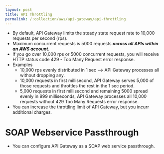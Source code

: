 ```yaml
---
layout: post
title: API Throttling
permalink: /:collection/aws/api-gateway/api-throttling
---
```


- By default, API Gateway limits the steady state request rate to 10,000 requests per second (rps).
- Maximum concurrent requests is 5000 requests ***across all APIs within an AWS account***.
- If you go over 10,000 rps or 5000 concurrent requests, you will receive HTTP status code 429 - Too Many Request error response.
- Examples
    - 10,000 rps evenly distributed in 1 sec --> API Gateway processes all without dropping any.
    - 10,000 requests in first millisecond, API Gateway serves 5,000 of those requests and throttles the rest in the 1 sec period.
    - 5,000 requests in first millisecond and remaining 5000 spread evenly in 999 milliseconds, API Gateway processes all 10,000 requests without 429 Too Many Requests error response.
- You can increase the throttling limit of API Gateway, but you incurr additional charges.

# SOAP Webservice Passthrough
- You can configure API Gateway as a SOAP web service passthrough.
